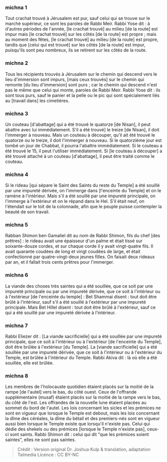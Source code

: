 
### michna 1
Tout crachat trouvé à Jérusalem est pur, sauf celui qui se trouve sur le marché supérieur, ce sont les paroles de Rabbi Meir. Rabbi Yose dit : à d'autres périodes de l'année, [le crachat trouvé] au milieu [de la route] est impur mais [le crachat trouvé] sur les côtés [de la route] est propre ; mais au moment des fêtes, [le crachat trouvé] au milieu [de la route] est propre, tandis que [celui qui est trouvé] sur les côtés [de la route] est impur, puisqu'ils sont peu nombreux, ils se retirent sur les côtés de la route.

### michna 2
Tous les récipients trouvés à Jérusalem sur le chemin qui descend vers le lieu d'immersion sont impurs, [mais ceux trouvés] sur le chemin qui remonte [du lieu d'immersion] sont purs ; car le chemin qui descend n'est pas le même que celui qui monte, paroles de Rabbi Meir. Rabbi Yose dit : ils sont tous purs, sauf le panier et la pelle ou le pic qui sont spécialement liés au [travail dans] les cimetières.

### michna 3
Un couteau [d'abattage] qui a été trouvé le quatorze [de Nisan], il peut abattre avec lui immédiatement. S'il a été trouvé] le treize [de Nisan], il doit l'immerger à nouveau. Mais un couteau à découper, qu'il ait été trouvé le quatorze ou le treize, il doit l'immerger à nouveau. Si le quatorzième jour est tombé un jour de Chabbat, il pourra l'abattre immédiatement. Si le couteau a été trouvé le 15, il peut l'utiliser immédiatement. Si [le couteau à découper] a été trouvé attaché à un couteau [d'abattage], il peut être traité comme le couteau.

### michna 4
Si le rideau [qui sépare le Saint des Saints du reste du Temple] a été souillé par une impureté dérivée, on l'immerge dans [l'enceinte du Temple] et on le ramène à l'intérieur. Mais s'il a été souillé par une impureté principale, on l'immerge à l'extérieur et on le répand dans le Hel. S'il était neuf, on l'étendait sur le toit de la colonnade, afin que le peuple puisse contempler la beauté de son travail.

### michna 5
Rabban Shimon ben Gamaliel dit au nom de Rabbi Shimon, fils du chef [des prêtres] : le rideau avait une épaisseur d'un palme et était tissé sur soixante-douze cordes, et sur chaque corde il y avait vingt-quatre fils. Il avait quarante coudées de long et vingt coudées de large, et était confectionné par quatre-vingt-deux jeunes filles. On faisait deux rideaux par an, et il fallait trois cents prêtres pour l'immerger.

### michna 6
La viande des choses très saintes qui a été souillée, que ce soit par une impureté principale ou par une impureté dérivée, que ce soit à l'intérieur ou à l'extérieur [de l'enceinte du temple] : Bet Shammai disent : tout doit être brûlé à l'intérieur, sauf s'il a été souillé à l'extérieur par une impureté principale. Mais Bet Hillel disent : tout doit être brûlé à l'extérieur, sauf ce qui a été souillé par une impureté dérivée à l'intérieur.

### michna 7
Rabbi Eliezer dit : [La viande sacrificielle] qui a été souillée par une impureté principale, que ce soit à l'intérieur ou à l'extérieur [de l'enceinte du Temple], doit être brûlée à l'extérieur [du Temple]. La [viande sacrificielle] qui a été souillée par une impureté dérivée, que ce soit à l'intérieur ou à l'extérieur du Temple, est brûlée à l'intérieur du Temple. Rabbi Akiva dit : là où elle a été souillée, elle est brûlée.

### michna 8
Les membres de l'holocauste quotidien étaient placés sur la moitié de la rampe [de l'autel] vers le bas, du côté ouest. Ceux de l'offrande supplémentaire (musaf) étaient placés sur la moitié de la rampe vers le bas, du côté de l'est. Les offrandes de la nouvelle lune étaient placées au sommet du bord de l'autel. Les lois concernant les sicles et les prémices ne sont en vigueur que lorsque le Temple est debout, mais les lois concernant la dîme des céréales, la dîme du bétail et des premiers-nés sont en vigueur aussi bien lorsque le Temple existe que lorsqu'il n'existe pas. Celui qui dédie des shekels ou des prémices [lorsque le Temple n'existe pas], ceux-ci sont saints. Rabbi Shimon dit : celui qui dit "que les prémices soient saintes", elles ne sont pas saintes.

>Crédit : Version original Dr. Joshua Kulp & translation, adaptation Talmedia
>Licence : CC BY-NC